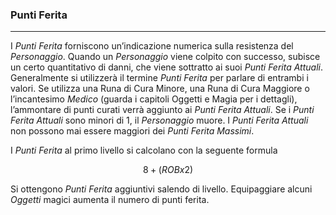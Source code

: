 ### Punti Ferita

---

I _Punti Ferita_ forniscono un’indicazione numerica sulla resistenza del _Personaggio_. Quando un _Personaggio_ viene colpito con successo, subisce un certo quantitativo di danni, che viene sottratto ai suoi _Punti Ferita Attuali_. Generalmente si utilizzerà il termine _Punti Ferita_ per parlare di entrambi i valori. Se utilizza una Runa di Cura Minore, una Runa di Cura Maggiore o l’incantesimo _Medico_ \(guarda i capitoli Oggetti e Magia per i dettagli\), l’ammontare di punti curati verrà aggiunto ai _Punti Ferita Attuali_. Se i _Punti Ferita Attuali_ sono minori di 1, il _Personaggio_ muore. I _Punti Ferita Attuali_ non possono mai essere maggiori dei _Punti Ferita Massimi_.

I _Punti Ferita_ al primo livello si calcolano con la seguente formula

$$8 + (ROB x 2)$$

Si ottengono _Punti Ferita_ aggiuntivi salendo di livello. Equipaggiare alcuni _Oggetti_ magici aumenta il numero di punti ferita.

